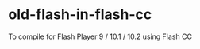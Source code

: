old-flash-in-flash-cc
=====================

To compile for Flash Player 9 / 10.1 / 10.2 using Flash CC
